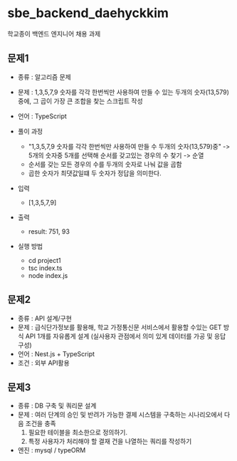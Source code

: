 # sbe_backend_daehyckkim

학교종이 백엔드 엔지니어 채용 과제

## 문제1

- 종류 : 알고리즘 문제
- 문제 : 1,3,5,7,9 숫자를 각각 한번씩만 사용하여 만들 수 있는 두개의 숫자(13,579)중에, 그 곱이 가장 큰 조합을 찾는 스크립트 작성
- 언어 : TypeScript

- 풀이 과정

  - "1,3,5,7,9 숫자를 각각 한번씩만 사용하여 만들 수 두개의 숫자(13,579)중" -> 5개의 숫자중 5개를 선택해 순서를 갖고있는 경우의 수 찾기 -> 순열
  - 순서를 갖는 모든 경우의 수를 두개의 숫자로 나눠 값을 곱함
  - 곱한 숫자가 최댓값일떄 두 숫자가 정답을 의미한다.

- 입력
  - [1,3,5,7,9]
- 출력

  - result: 751, 93

- 실행 방법
  - cd project1
  - tsc index.ts
  - node index.js

## 문제2

- 종류 : API 설계/구현
- 문제 : 급식단가정보를 활용해, 학교 가정통신문 서비스에서 활용할 수있는 GET 방식 API 1개를 자유롭게 설계
  (실사용자 관점에서 의미 있게 데이터를 가공 및 응답 구성)
- 언어 : Nest.js + TypeScript
- 조건 : 외부 API활용

## 문제3

- 종류 : DB 구축 및 쿼리문 설계
- 문제 : 여러 단계의 승인 및 반려가 가능한 결제 시스템을 구축하는 시나리오에서 다음 조건을 충족
  1.  필요한 테이블을 최소한으로 정의하기.
  2.  특정 사용자가 처리해야 할 결재 건을 나열하는 쿼리를 작성하기
- 엔진 : mysql / typeORM
